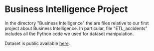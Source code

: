 # Business Intelligence Project
In the directory "Business Intelligence" the are files relative to our first project about Business Intelligence.
In particular, file "ETL_accidents" includes all the Python code we used for dataset manipulation.

Dataset is public available [here](https://www.kaggle.com/datasets/sobhanmoosavi/us-accidents?resource=download). 
